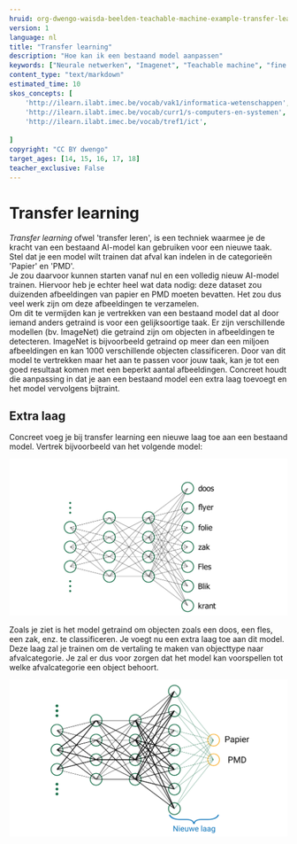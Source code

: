 ```yaml
---
hruid: org-dwengo-waisda-beelden-teachable-machine-example-transfer-learning
version: 1
language: nl
title: "Transfer learning"
description: "Hoe kan ik een bestaand model aanpassen"
keywords: ["Neurale netwerken", "Imagenet", "Teachable machine", "fine tuning", "Transfer learning"]
content_type: "text/markdown"
estimated_time: 10
skos_concepts: [
    'http://ilearn.ilabt.imec.be/vocab/vak1/informatica-wetenschappen', 
    'http://ilearn.ilabt.imec.be/vocab/curr1/s-computers-en-systemen',
    'http://ilearn.ilabt.imec.be/vocab/tref1/ict',

]
copyright: "CC BY dwengo"
target_ages: [14, 15, 16, 17, 18]
teacher_exclusive: False
---
```


# Transfer learning

*Transfer learning* ofwel 'transfer leren', is een techniek waarmee je de kracht van een bestaand AI-model kan gebruiken voor een nieuwe taak. Stel dat je een model wilt trainen dat afval kan indelen in de categorieën 'Papier' en 'PMD'. <br>
Je zou daarvoor kunnen starten vanaf nul en een volledig nieuw AI-model trainen. Hiervoor heb je echter heel wat data nodig: deze dataset zou duizenden afbeeldingen van papier en PMD moeten bevatten. Het zou dus veel werk zijn om deze afbeeldingen te verzamelen. <br>
Om dit te vermijden kan je vertrekken van een bestaand model dat al door iemand anders getraind is voor een gelijksoortige taak. Er zijn verschillende modellen (bv. ImageNet) die getraind zijn om objecten in afbeeldingen te detecteren. ImageNet is bijvoorbeeld getraind op meer dan een miljoen afbeeldingen en kan 1000 verschillende objecten classificeren. Door van dit model te vertrekken maar het aan te passen voor jouw taak, kan je tot een goed resultaat komen met een beperkt aantal afbeeldingen. Concreet houdt die aanpassing in dat je aan een bestaand model een extra laag toevoegt en het model vervolgens bijtraint.

## Extra laag

Concreet voeg je bij transfer learning een nieuwe laag toe aan een bestaand model. Vertrek bijvoorbeeld van het volgende model:

![Voorbeeldarchtectuur van een neuraal netwerk.](images/neural_network_with_labels.svg)

Zoals je ziet is het model getraind om objecten zoals een doos, een fles, een zak, enz. te classificeren. Je voegt nu een extra laag toe aan dit model. Deze laag zal je trainen om de vertaling te maken van objecttype naar afvalcategorie. Je zal er dus voor zorgen dat het model kan voorspellen tot welke afvalcategorie een object behoort.

![Voorbeeldarchtectuur van een neuraal netwerk.](images/neural_network_with_extra_layer.svg)
